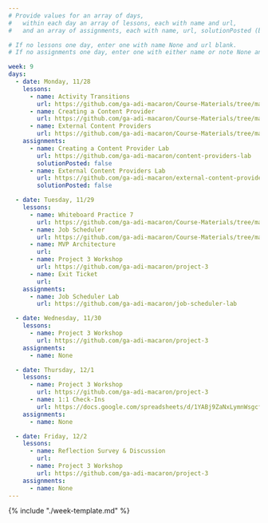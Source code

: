 ```yaml
---
# Provide values for an array of days,
#   within each day an array of lessons, each with name and url,
#   and an array of assignments, each with name, url, solutionPosted (boolean) and note.

# If no lessons one day, enter one with name None and url blank.
# If no assignments one day, enter one with either name or note None and url blank.

week: 9
days:
  - date: Monday, 11/28
    lessons:
      - name: Activity Transitions
        url: https://github.com/ga-adi-macaron/Course-Materials/tree/master/lessons/user-interface/activity-transitions
      - name: Creating a Content Provider
        url: https://github.com/ga-adi-macaron/Course-Materials/tree/master/lessons/android-technologies-and-services/content-provider-lesson
      - name: External Content Providers
        url: https://github.com/ga-adi-macaron/Course-Materials/tree/master/lessons/android-technologies-and-services/external-content-providers-lesson
    assignments:
      - name: Creating a Content Provider Lab
        url: https://github.com/ga-adi-macaron/content-providers-lab
        solutionPosted: false
      - name: External Content Providers Lab
        url: https://github.com/ga-adi-macaron/external-content-providers-lab
        solutionPosted: false

  - date: Tuesday, 11/29
    lessons:
      - name: Whiteboard Practice 7
        url: https://github.com/ga-adi-macaron/Course-Materials/tree/master/lessons/computer-science-and-interview-prep/whiteboarding-practice-7
      - name: Job Scheduler
        url: https://github.com/ga-adi-macaron/Course-Materials/tree/master/lessons/android-technologies-and-services/job-scheduler-lesson
      - name: MVP Architecture
        url: 
      - name: Project 3 Workshop
        url: https://github.com/ga-adi-macaron/project-3
      - name: Exit Ticket
        url: 
    assignments:
      - name: Job Scheduler Lab
        url: https://github.com/ga-adi-macaron/job-scheduler-lab

  - date: Wednesday, 11/30
    lessons:
      - name: Project 3 Workshop
        url: https://github.com/ga-adi-macaron/project-3
    assignments:
      - name: None

  - date: Thursday, 12/1
    lessons:
      - name: Project 3 Workshop
        url: https://github.com/ga-adi-macaron/project-3
      - name: 1:1 Check-Ins
        url: https://docs.google.com/spreadsheets/d/1YABj9ZaNxLymnWsgcf2Qew3sGzPqNb0grlpg-DECS-8/edit?usp=sharing
    assignments:
      - name: None

  - date: Friday, 12/2
    lessons:
      - name: Reflection Survey & Discussion
        url: 
      - name: Project 3 Workshop
        url: https://github.com/ga-adi-macaron/project-3
    assignments:
      - name: None
---
```


{% include "./week-template.md" %}
